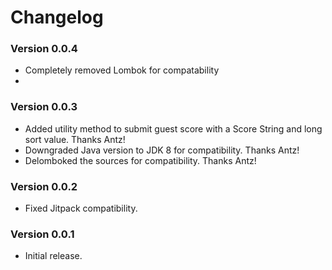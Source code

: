 # Changelog
### Version 0.0.4
* Completely removed Lombok for compatability
* 
### Version 0.0.3
* Added utility method to submit guest score with a Score String and long sort value. Thanks Antz!
* Downgraded Java version to JDK 8 for compatibility. Thanks Antz!
* Delomboked the sources for compatibility. Thanks Antz!
### Version 0.0.2
* Fixed Jitpack compatibility.
### Version 0.0.1
* Initial release.